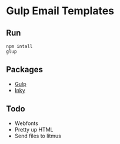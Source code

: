 # Gulp Email Templates

## Run

```
npm intall
glup
```

## Packages

- [Gulp](https://github.com/gulpjs/gulp)
- [Inky](https://github.com/foundation/inky)

## Todo

- Webfonts
- Pretty up HTML
- Send files to litmus
